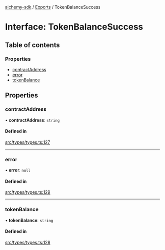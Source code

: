 [alchemy-sdk](../README.md) / [Exports](../modules.md) / TokenBalanceSuccess

# Interface: TokenBalanceSuccess

## Table of contents

### Properties

- [contractAddress](TokenBalanceSuccess.md#contractaddress)
- [error](TokenBalanceSuccess.md#error)
- [tokenBalance](TokenBalanceSuccess.md#tokenbalance)

## Properties

### contractAddress

• **contractAddress**: `string`

#### Defined in

[src/types/types.ts:127](https://github.com/alchemyplatform/alchemy-sdk-js/blob/53be393/src/types/types.ts#L127)

___

### error

• **error**: ``null``

#### Defined in

[src/types/types.ts:129](https://github.com/alchemyplatform/alchemy-sdk-js/blob/53be393/src/types/types.ts#L129)

___

### tokenBalance

• **tokenBalance**: `string`

#### Defined in

[src/types/types.ts:128](https://github.com/alchemyplatform/alchemy-sdk-js/blob/53be393/src/types/types.ts#L128)
